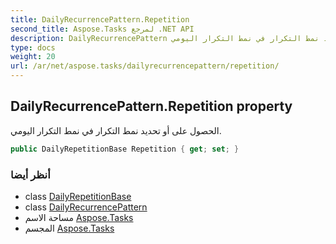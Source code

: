```yaml
---
title: DailyRecurrencePattern.Repetition
second_title: Aspose.Tasks لمرجع .NET API
description: DailyRecurrencePattern ملكية. الحصول على أو تحديد نمط التكرار في نمط التكرار اليومي.
type: docs
weight: 20
url: /ar/net/aspose.tasks/dailyrecurrencepattern/repetition/
---
```

## DailyRecurrencePattern.Repetition property

الحصول على أو تحديد نمط التكرار في نمط التكرار اليومي.

```csharp
public DailyRepetitionBase Repetition { get; set; }
```

### أنظر أيضا

* class [DailyRepetitionBase](../../dailyrepetitionbase/)
* class [DailyRecurrencePattern](../)
* مساحة الاسم [Aspose.Tasks](../../dailyrecurrencepattern/)
* المجسم [Aspose.Tasks](../../../)


